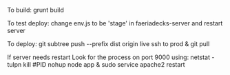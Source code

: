 To build:
grunt build

To test deploy:
change env.js to be 'stage' in faeriadecks-server and restart server

To deploy:
git subtree push --prefix dist origin live
ssh to prod & git pull

If server needs restart
Look for the process on port 9000 using: netstat -tulpn
kill #PID
nohup node app &
sudo service apache2 restart